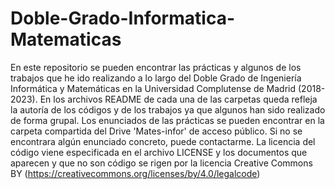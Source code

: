# Doble-Grado-Informatica-Matematicas
 En este repositorio se pueden encontrar las prácticas y algunos de los trabajos que he ido realizando a lo largo del Doble Grado de Ingeniería Informática y Matemáticas en la Universidad Complutense de Madrid (2018-2023).
 En los archivos README de cada una de las carpetas queda refleja la autoría de los códigos y de los trabajos ya que algunos han sido realizado de forma grupal.
 Los enunciados de las prácticas se pueden encontrar en la carpeta compartida del Drive 'Mates-infor' de acceso público. Si no se encontrara algún enunciado concreto, puede contactarme. 
 La licencia del código viene especificada en el archivo LICENSE y los documentos que aparecen y que no son código se rigen por la licencia Creative Commons BY (https://creativecommons.org/licenses/by/4.0/legalcode)
